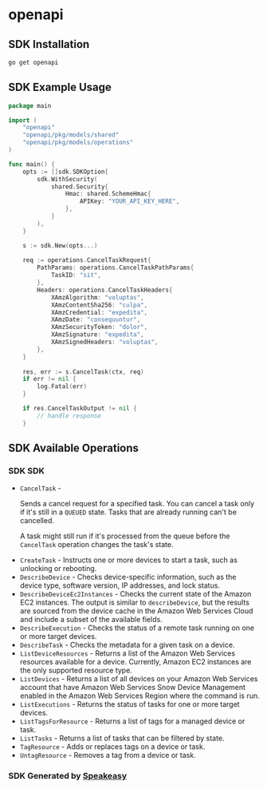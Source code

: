 # openapi

<!-- Start SDK Installation -->
## SDK Installation

```bash
go get openapi
```
<!-- End SDK Installation -->

## SDK Example Usage
<!-- Start SDK Example Usage -->
```go
package main

import (
    "openapi"
    "openapi/pkg/models/shared"
    "openapi/pkg/models/operations"
)

func main() {
    opts := []sdk.SDKOption{
        sdk.WithSecurity(
            shared.Security{
                Hmac: shared.SchemeHmac{
                    APIKey: "YOUR_API_KEY_HERE",
                },
            }
        ),
    }

    s := sdk.New(opts...)
    
    req := operations.CancelTaskRequest{
        PathParams: operations.CancelTaskPathParams{
            TaskID: "sit",
        },
        Headers: operations.CancelTaskHeaders{
            XAmzAlgorithm: "voluptas",
            XAmzContentSha256: "culpa",
            XAmzCredential: "expedita",
            XAmzDate: "consequuntur",
            XAmzSecurityToken: "dolor",
            XAmzSignature: "expedita",
            XAmzSignedHeaders: "voluptas",
        },
    }
    
    res, err := s.CancelTask(ctx, req)
    if err != nil {
        log.Fatal(err)
    }

    if res.CancelTaskOutput != nil {
        // handle response
    }
```
<!-- End SDK Example Usage -->

<!-- Start SDK Available Operations -->
## SDK Available Operations

### SDK SDK

* `CancelTask` - <p>Sends a cancel request for a specified task. You can cancel a task only if it's still in a <code>QUEUED</code> state. Tasks that are already running can't be cancelled.</p> <note> <p>A task might still run if it's processed from the queue before the <code>CancelTask</code> operation changes the task's state.</p> </note>
* `CreateTask` - Instructs one or more devices to start a task, such as unlocking or rebooting.
* `DescribeDevice` - Checks device-specific information, such as the device type, software version, IP addresses, and lock status.
* `DescribeDeviceEc2Instances` - Checks the current state of the Amazon EC2 instances. The output is similar to <code>describeDevice</code>, but the results are sourced from the device cache in the Amazon Web Services Cloud and include a subset of the available fields. 
* `DescribeExecution` - Checks the status of a remote task running on one or more target devices.
* `DescribeTask` - Checks the metadata for a given task on a device. 
* `ListDeviceResources` - Returns a list of the Amazon Web Services resources available for a device. Currently, Amazon EC2 instances are the only supported resource type.
* `ListDevices` - Returns a list of all devices on your Amazon Web Services account that have Amazon Web Services Snow Device Management enabled in the Amazon Web Services Region where the command is run.
* `ListExecutions` - Returns the status of tasks for one or more target devices.
* `ListTagsForResource` - Returns a list of tags for a managed device or task.
* `ListTasks` - Returns a list of tasks that can be filtered by state.
* `TagResource` - Adds or replaces tags on a device or task.
* `UntagResource` - Removes a tag from a device or task.

<!-- End SDK Available Operations -->

### SDK Generated by [Speakeasy](https://docs.speakeasyapi.dev/docs/using-speakeasy/client-sdks)
